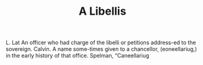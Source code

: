 ---
title: A Libellis
permalink: "/definitions/a-libellis.html"
body: L. Lat An officer who had charge of the libelli or petitions address-ed to the
  sovereign. Calvin. A name some-times given to a chancellor, (eoneellariug,) in the
  early history of that office. Spelman, “Caneellariug
published_at: '2018-07-07'
layout: post
---